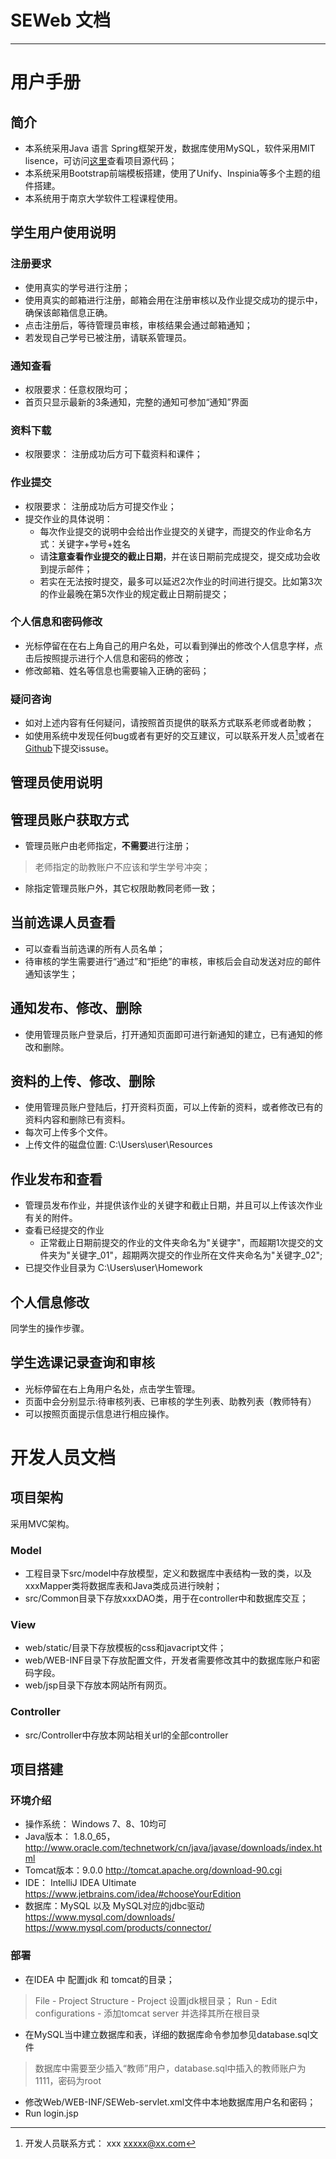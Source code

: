 # SEWeb 文档


---

# 用户手册

## 简介
- 本系统采用Java 语言 Spring框架开发，数据库使用MySQL，软件采用MIT lisence，可访问[这里](https://github.com/lyhlgf/SEWeb)查看项目源代码；
- 本系统采用Bootstrap前端模板搭建，使用了Unify、Inspinia等多个主题的组件搭建。
- 本系统用于南京大学软件工程课程使用。

## 学生用户使用说明

###  注册要求

- 使用真实的学号进行注册；
- 使用真实的邮箱进行注册，邮箱会用在注册审核以及作业提交成功的提示中，确保该邮箱信息正确。
- 点击注册后，等待管理员审核，审核结果会通过邮箱通知；
- 若发现自己学号已被注册，请联系管理员。

### 通知查看

- 权限要求：任意权限均可；
- 首页只显示最新的3条通知，完整的通知可参加“通知”界面

### 资料下载
- 权限要求： 注册成功后方可下载资料和课件；

### 作业提交
- 权限要求： 注册成功后方可提交作业；
- 提交作业的具体说明：
    - 每次作业提交的说明中会给出作业提交的关键字，而提交的作业命名方式：关键字+学号+姓名
    - 请**注意查看作业提交的截止日期**，并在该日期前完成提交，提交成功会收到提示邮件；
    - 若实在无法按时提交，最多可以延迟2次作业的时间进行提交。比如第3次的作业最晚在第5次作业的规定截止日期前提交；

### 个人信息和密码修改
- 光标停留在在右上角自己的用户名处，可以看到弹出的修改个人信息字样，点击后按照提示进行个人信息和密码的修改；
- 修改邮箱、姓名等信息也需要输入正确的密码；

### 疑问咨询
- 如对上述内容有任何疑问，请按照首页提供的联系方式联系老师或者助教；
- 如使用系统中发现任何bug或者有更好的交互建议，可以联系开发人员[^footnote]或者在[Github](https://github.com/lyhlgf/SEWeb)下提交issuse。

## 管理员使用说明

## 管理员账户获取方式
- 管理员账户由老师指定，**不需要**进行注册；
> 老师指定的助教账户不应该和学生学号冲突；
- 除指定管理员账户外，其它权限助教同老师一致；

## 当前选课人员查看
- 可以查看当前选课的所有人员名单；
- 待审核的学生需要进行“通过”和“拒绝”的审核，审核后会自动发送对应的邮件通知该学生；

## 通知发布、修改、删除
- 使用管理员账户登录后，打开通知页面即可进行新通知的建立，已有通知的修改和删除。

## 资料的上传、修改、删除
- 使用管理员账户登陆后，打开资料页面，可以上传新的资料，或者修改已有的资料内容和删除已有资料。
- 每次可上传多个文件。
- 上传文件的磁盘位置: C:\Users\user\Resources

## 作业发布和查看
- 管理员发布作业，并提供该作业的关键字和截止日期，并且可以上传该次作业有关的附件。
- 查看已经提交的作业
    - 正常截止日期前提交的作业的文件夹命名为"关键字"，而超期1次提交的文件夹为"关键字\_01"，超期两次提交的作业所在文件夹命名为"关键字\_02";
- 已提交作业目录为   C:\Users\user\Homework

## 个人信息修改
同学生的操作步骤。

## 学生选课记录查询和审核
- 光标停留在右上角用户名处，点击学生管理。
- 页面中会分别显示:待审核列表、已审核的学生列表、助教列表（教师特有）
- 可以按照页面提示信息进行相应操作。


 [^footnote]: 开发人员联系方式：
            xxx  xxxxx@xx.com
            

# 开发人员文档

## 项目架构
采用MVC架构。

### Model
- 工程目录下src/model中存放模型，定义和数据库中表结构一致的类，以及xxxMapper类将数据库表和Java类成员进行映射；
- src/Common目录下存放xxxDAO类，用于在controller中和数据库交互；

### View
- web/static/目录下存放模板的css和javacript文件；
- web/WEB-INF目录下存放配置文件，开发者需要修改其中的数据库账户和密码字段。
- web/jsp目录下存放本网站所有网页。

### Controller
- src/Controller中存放本网站相关url的全部controller

## 项目搭建

### 环境介绍
- 操作系统： Windows 7、8、10均可 
- Java版本： 1.8.0_65，http://www.oracle.com/technetwork/cn/java/javase/downloads/index.html
- Tomcat版本：9.0.0 http://tomcat.apache.org/download-90.cgi
- IDE： IntelliJ IDEA Ultimate https://www.jetbrains.com/idea/#chooseYourEdition
- 数据库：MySQL 以及 MySQL对应的jdbc驱动  https://www.mysql.com/downloads/ https://www.mysql.com/products/connector/

### 部署
- 在IDEA 中 配置jdk 和 tomcat的目录； 
> File - Project Structure - Project 设置jdk根目录； 
> Run - Edit configurations - 添加tomcat server 并选择其所在根目录

- 在MySQL当中建立数据库和表，详细的数据库命令参加参见database.sql文件
> 数据库中需要至少插入“教师”用户，database.sql中插入的教师账户为1111，密码为root

- 修改Web/WEB-INF/SEWeb-servlet.xml文件中本地数据库用户名和密码；
- Run  login.jsp







